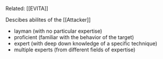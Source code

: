 Related: [[EVITA]]

Descibes abilites of the [[Attacker]]

- layman (with no particular expertise)
- proficient (familiar with the behavior of the target)
- expert (with deep down knowledge of a specific technique)
- multiple experts (from different fields of expertise)